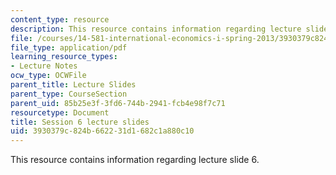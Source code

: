 ```yaml
---
content_type: resource
description: This resource contains information regarding lecture slide 6.
file: /courses/14-581-international-economics-i-spring-2013/3930379c824b662231d1682c1a880c10_MIT14_581S13_Lecslides6.pdf
file_type: application/pdf
learning_resource_types:
- Lecture Notes
ocw_type: OCWFile
parent_title: Lecture Slides
parent_type: CourseSection
parent_uid: 85b25e3f-3fd6-744b-2941-fcb4e98f7c71
resourcetype: Document
title: Session 6 lecture slides
uid: 3930379c-824b-6622-31d1-682c1a880c10
---
```

This resource contains information regarding lecture slide 6.

